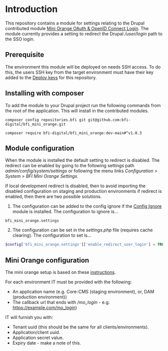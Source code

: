# Introduction

This repository contains a module for settings relating to the Drupal contributed module [Mini Orange OAuth & OpenID Connect Login](https://www.drupal.org/project/miniorange_oauth_client). The module currently provides a setting to redirect the Drupal */user/login* path to the SSO login.

## Prerequisite

The environment this module will be deployed on needs SSH access. To do this, the users SSH key from the target environment must have their key added to the [Deploy keys](https://github.com/bfi-digital/bfi_mini_orange/settings/keys) for this repository.

## Installing with composer

To add the module to your Drupal project run the following commands from the root of the application. This will install in the contributed modules.

```shell
composer config repositories.bfi git git@github.com:bfi-digital/bfi_mini_orange.git
```
```shell
composer require bfi-digital/bfi_mini_orange:dev-main#^v1.0.3
```

## Module configuration
When the module is installed the default setting to redirect is disabled. The redirect can be enabled by going to the following settings path *admin/config/system/settings* or following the menu links *Configuration > System > BFI Mini Orange Settings*.

If local development redirect is disabled, then to avoid importing the disabled configuration on staging and production environments if redirect is enabled, then there are two possible solutions.

1. The configuration can be added to the config ignore if the [Config Ignore](https://www.drupal.org/project/config_ignore) module is installed. The configuration to ignore is...
```
bfi_mini_orange.settings
```
2. The configuration can be set in the *settings.php* file (requires cache clearing). The configuration to set is...
```php
$config['bfi_mini_orange.settings']['enable_redirect_user_login'] = TRUE;
```

## Mini Orange configuration

The mini orange setup is based on these [instructions](https://plugins.miniorange.com/setup-guide-to-configure-azure-ad-with-drupal-oauth-client).

For each environment IT must be provided with the following:

* An application name (e.g. Core-CMS (staging environment), or, DAM (production environment))
* The callback url that ends with */mo_login* - e.g. https://example.com/mo_login)

IT will furnish you with:

* Tenant uuid (this should be the same for all clients/environments).
* Application/client uuid.
* Application secret value.
* Expiry date - make a note of this.



